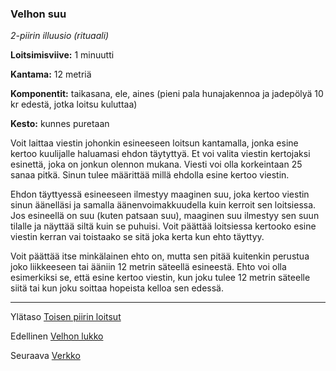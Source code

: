### Velhon suu

*2-piirin illuusio (rituaali)*

**Loitsimisviive:** 1 minuutti

**Kantama:** 12 metriä

**Komponentit:** taikasana, ele, aines (pieni pala hunajakennoa ja jadepölyä 10 kr edestä, jotka loitsu kuluttaa)

**Kesto:** kunnes puretaan

Voit laittaa viestin johonkin esineeseen loitsun kantamalla, jonka esine kertoo kuulijalle haluamasi ehdon täytyttyä. Et voi valita viestin kertojaksi esinettä, joka on jonkun olennon mukana. Viesti voi olla korkeintaan 25 sanaa pitkä. Sinun tulee määrittää millä ehdolla esine kertoo viestin.

Ehdon täyttyessä esineeseen ilmestyy maaginen suu, joka kertoo viestin sinun äänelläsi ja samalla äänenvoimakkuudella kuin kerroit sen loitsiessa. Jos esineellä on suu (kuten patsaan suu), maaginen suu ilmestyy sen suun tilalle ja näyttää siltä kuin se puhuisi. Voit päättää loitsiessa kertooko esine viestin kerran vai toistaako se sitä joka kerta kun ehto täyttyy.

Voit päättää itse minkälainen ehto on, mutta sen pitää kuitenkin perustua joko liikkeeseen tai ääniin 12 metrin säteellä esineestä. Ehto voi olla esimerkiksi se, että esine kertoo viestin, kun joku tulee 12 metrin säteelle siitä tai kun joku soittaa hopeista kelloa sen edessä.

----

Ylätaso [Toisen piirin loitsut](2_piirin_loitsut)

Edellinen [Velhon lukko](Velhon_lukko)

Seuraava [Verkko](Verkko)
